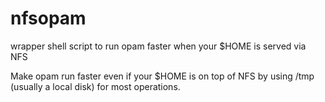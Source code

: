 # nfsopam
wrapper shell script to run opam faster when your $HOME is served via NFS

Make opam run faster even if your $HOME is on top of NFS
by using /tmp (usually a local disk) for most operations.
